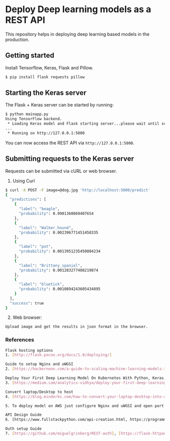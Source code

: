 # Deploy Deep learning models as a REST API

This repository helps in deploying deep learning based models in the production.

## Getting started

Install Tensorflow, Keras, Flask and Pillow.

```sh
$ pip install flask requests pillow
```

## Starting the Keras server

The Flask + Keras server can be started by running:

```sh
$ python mainapp.py 
Using TensorFlow backend.
 * Loading Keras model and Flask starting server...please wait until server has fully started
...
 * Running on http://127.0.0.1:5000
```

You can now access the REST API via `http://127.0.0.1:5000`.

## Submitting requests to the Keras server

Requests can be submitted via cURL or web browser. 

1. Using Curl

```sh
$ curl -X POST -F image=@dog.jpg 'http://localhost:5000/predict'
{
  "predictions": [
    {
      "label": "beagle", 
      "probability": 0.9901360869407654
    }, 
    {
      "label": "Walker_hound", 
      "probability": 0.002396771451458335
    }, 
    {
      "label": "pot", 
      "probability": 0.0013951235450804234
    }, 
    {
      "label": "Brittany_spaniel", 
      "probability": 0.001283277408219874
    }, 
    {
      "label": "bluetick", 
      "probability": 0.0010894243605434895
    }
  ], 
  "success": true
}
```

2. Web browser:

```sh
Upload image and get the results in json format in the browser. 

```

### References
```sh
Flask hosting options
1. [http://flask.pocoo.org/docs/1.0/deploying/]

Guide to setup Nginx and uWGSI
2. [https://hackernoon.com/a-guide-to-scaling-machine-learning-models-in-production-aa8831163846]

Deploy Your First Deep Learning Model On Kubernetes With Python, Keras, Flask, and Docker
3. [https://medium.com/analytics-vidhya/deploy-your-first-deep-learning-model-on-kubernetes-with-python-keras-flask-and-docker-575dc07d9e76]

Convert laptop/Desktop to host
4. [https://blog.mindorks.com/how-to-convert-your-laptop-desktop-into-a-server-and-host-internet-accessible-website-on-it-part-2-cdb4b3633fa9]

5. To deploy model on AWS just configure Nginx and uWGSI and open port from instance settings.

API Design Guide
6. [https://www.fullstackpython.com/api-creation.html, https://programminghistorian.org/en/lessons/creating-apis-with-python-and-flask]

Outh setup Guide
7. [https://github.com/miguelgrinberg/REST-auth], [https://flask-httpauth.readthedocs.io/en/latest/],[https://realpython.com/token-based-authentication-with-flask/]

